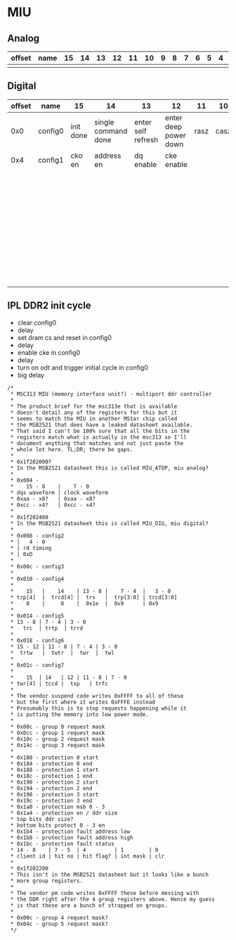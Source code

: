 # MIU

## Analog

| offset | name | 15 | 14 | 13 | 12 | 11 | 10 | 9 | 8 | 7 | 6 | 5 | 4 | 3 | 2 | 1 | 0 |
|--------|------|----|----|----|----|----|----|---|---|---|---|---|---|---|---|---|---|
|        |      |    |    |    |    |    |    |   |   |   |   |   |   |   |   |   |   |

## Digital

| offset | name    | 15        | 14                  | 13                 | 12                    | 11   | 10   | 9          | 8                    | 7        | 6       | 5                     | 4           | 3            | 2         | 1          | 0                       |
|--------|---------|-----------|---------------------|--------------------|-----------------------|------|------|------------|----------------------|----------|---------|-----------------------|-------------|--------------|-----------|------------|-------------------------|
| 0x0    | config0 | init done | single command done | enter self refresh | enter deep power down | rasz | casz | wez        | issue single command |          |         | turn off auto refresh | turn on odt | dram reset   | enable cs | enable cke | auto initial dram cycle |
| 0x4    | config1 | cko en    | address en          | dq enable          | cke enable            |      |      | data ratio | data ratio           | columns  | columns | banks                 | banks       | bus width    | bus width | dram type  | dram type               |
|        |         |           |                     |                    |                       |      |      | 0x0 - 1x   |                      | 0x0 - 8  |         | 0x0 - 2               |             | 0x0 - 16 bit |           | 0x0 - SDR  |                         |
|        |         |           |                     |                    |                       |      |      | 0x1 - 2x   |                      | 0x1 - 9  |         | 0x1 - 4               |             | 0x1 - 32 bit |           | 0x1 - DDR  |                         |
|        |         |           |                     |                    |                       |      |      | 0x2 - 4x   |                      | 0x2 - 10 |         | 0x2 - 8               |             | 0x2 - 64bit  |           | 0x2 - DDR2 |                         |
|        |         |           |                     |                    |                       |      |      | 0x3 - 8x   |                      |          |         |                       |             |              |           | 0x3 - DDR3 |                         |

## IPL DDR2 init cycle

- clear config0
- delay
- set dram cs and reset in config0
- delay
- enable cke in config0
- delay
- turn on odt and trigger initial cycle in config0
- big delay

```
/*
 * MSC313 MIU (memory interface unit?) - multiport ddr controller
 *
 * The product brief for the msc313e that is available
 * doesn't detail any of the registers for this but it
 * seems to match the MIU in another MStar chip called
 * the MSB2521 that does have a leaked datasheet available.
 * That said I can't be 100% sure that all the bits in the
 * registers match what is actually in the msc313 so I'll
 * document anything that matches and not just paste the
 * whole lot here. TL;DR; there be gaps.
 *
 * 0x1f202000?
 * In the MSB2521 datasheet this is called MIU_ATOP, miu analog?
 *
 * 0x004 -
 *    15 - 8    |    7 - 0
 * dqs waveform | clock waveform
 * 0xaa - x8?   | 0xaa - x8?
 * 0xcc - x4?   | 0xcc - x4?
 *
 * 0x1f202400
 * In the MSB2521 datasheet this is called MIU_DIG, miu digital?
 *
 * 0x008 - config2
 * |   4 - 0
 * | rd timing
 * | 0xD
 *
 * 0x00c - config3
 *
 * 0x010 - config4
 *
 *    15   |    14    | 13 - 8 |    7 - 4  |   3 - 0
 * trp[4]  |  trcd[4] |  trs   |  trp[3:0] | trcd[3:0]
 *    0    |     0    |  0x1e  |  0x9      | 0x9
 *
 * 0x014 - config5
 * 13 - 8 | 7 - 4 | 3 - 0
 *   trc  | trtp  | trrd
 *
 * 0x018 - config6
 * 15 - 12 | 11 - 8 | 7 - 4 | 3 - 0
 *  trtw   |  twtr  |  twr  |  twl
 *
 * 0x01c - config7
 *
 *    15  | 14   | 12 | 11 - 8 | 7 - 0
 * twr[4] | tccd |  txp   | trfc
 *
 * The vendor suspend code writes 0xFFFF to all of these
 * but the first where it writes 0xFFFE instead
 * Presumably this is to stop requests happening while it
 * is putting the memory into low power mode.
 *
 * 0x08c - group 0 request mask
 * 0x0cc - group 1 request mask
 * 0x10c - group 2 request mask
 * 0x14c - group 3 request mask
 *
 * 0x180 - protection 0 start
 * 0x184 - protection 0 end
 * 0x188 - protection 1 start
 * 0x18c - protection 1 end
 * 0x190 - protection 2 start
 * 0x194 - protection 2 end
 * 0x198 - protection 3 start
 * 0x19c - protection 3 end
 * 0x1a0 - protection msb 0 - 3
 * 0x1a4 - protection en / ddr size
 * top bits ddr size?
 * bottom bits protect 0 - 3 en
 * 0x1b4 - protection fault address low
 * 0x1b8 - protection fault address high
 * 0x1bc - protection fault status
 * 14 - 8    | 7 - 5  | 4         | 1        | 0
 * client id | hit no | hit flag? | int mask | clr
 *
 * 0x1f202200
 * This isn't in the MSB2521 datasheet but it looks like a bunch
 * more group registers.
 *
 * The vendor pm code writes 0xFFFF these before messing with
 * the DDR right after the 4 group registers above. Hence my guess
 * is that these are a bunch of strapped on groups.
 *
 * 0x00c - group 4 request mask?
 * 0x04c - group 5 request mask?
 */
 ```
